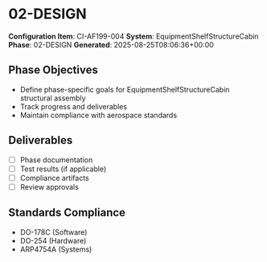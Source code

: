 # 02-DESIGN

**Configuration Item**: CI-AF199-004
**System**: EquipmentShelfStructureCabin
**Phase**: 02-DESIGN
**Generated**: 2025-08-25T08:06:36+00:00

## Phase Objectives
- Define phase-specific goals for EquipmentShelfStructureCabin structural assembly
- Track progress and deliverables
- Maintain compliance with aerospace standards

## Deliverables
- [ ] Phase documentation
- [ ] Test results (if applicable)
- [ ] Compliance artifacts
- [ ] Review approvals

## Standards Compliance
- DO-178C (Software)
- DO-254 (Hardware)
- ARP4754A (Systems)

